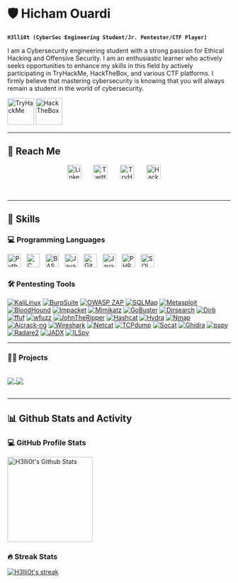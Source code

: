 # 🛡 Hicham Ouardi

**`H3lli0t (CyberSec Engineering Student/Jr. Pentester/CTF Player)`**

I am a Cybersecurity engineering student with a strong passion for Ethical Hacking and Offensive Security. I am an enthusiastic learner who actively seeks opportunities to enhance my skills in this field by actively participating in TryHackMe, HackTheBox, and various CTF platforms. I firmly believe that mastering cybersecurity is knowing that you will always remain a student in the world of cybersecurity.

<img src="https://tryhackme-badges.s3.amazonaws.com/H3lli0t.png" alt="TryHackMe" height="60">  <img src="https://www.hackthebox.eu/badge/image/859520" alt="HackTheBox" height="60">

---

<summary><h2>📌 Reach Me</h2></summary>

<p align="center">
  <a href="https://www.linkedin.com/in/hichamouardi"><img width="32px" alt="LinkedIn" title="LinkedIn" src="https://i.imgur.com/T0B6J8E.png"/></a>
  &#8287;&#8287;&#8287;&#8287;&#8287;
  <a href="https://twitter.com/H3lli0t"><img width="32px" alt="Twitter" title="Twitter" src="https://i.imgur.com/xVqRhjP.png"/></a>
  &#8287;&#8287;&#8287;&#8287;&#8287;
  <a href="https://tryhackme.com/p/H3lli0t"><img width="32px" alt="TryHackMe" title="TryHackMe" src="https://i.imgur.com/zxqF8zk.png"></a>
  &#8287;&#8287;&#8287;&#8287;&#8287;
  <a href="https://app.hackthebox.com/users/859520"><img width="32px" alt="HackTheBox" title="HackTheBox" src="https://i.imgur.com/mXCi3GM.png"/></a>
  &#8287;&#8287;&#8287;&#8287;&#8287;
</p>

<br/>

---

<summary><h2>🧰 Skills </h2></summary>

### 💻 Programming Languages

<img align="left" alt="Python" width="30px" style="padding-right:10px;" src="https://cdn.jsdelivr.net/gh/devicons/devicon/icons/python/python-plain.svg" />
<img align="left" alt="C" width="30px" style="padding-right:10px;" src="https://cdn.jsdelivr.net/gh/devicons/devicon/icons/c/c-line.svg" />
<img align="left" alt="BASH" width="30px" style="padding-right:10px;" src="https://cdn.jsdelivr.net/gh/devicons/devicon/icons/bash/bash-original.svg"/>
<img align="left" alt="Java" width="30px" style="padding-right:10px;" src="https://cdn.jsdelivr.net/gh/devicons/devicon/icons/java/java-original.svg"/>
<img align="left" alt="Git" width="30px" style="padding-right:10px;" src="https://cdn.jsdelivr.net/gh/devicons/devicon/icons/git/git-original.svg" />
<img align="left" alt="JavaScript" width="30px" style="padding-right:10px;" src="https://cdn.jsdelivr.net/gh/devicons/devicon/icons/javascript/javascript-plain.svg" />
<img align="left" alt="PHP" width="30px" style="padding-right:10px;" src="https://cdn.jsdelivr.net/gh/devicons/devicon/icons/php/php-original.svg" />
<img align="left" alt="SQL" width="30px" style="padding-right:10px;" src="https://cdn.jsdelivr.net/gh/devicons/devicon/icons/mysql/mysql-original.svg"/>

<br/>
<br/>

### 🛠️ Pentesting Tools

  <a href=""><img alt="KaliLinux" src="https://img.shields.io/badge/KaliLinux-557C94"></a>
  <a href=""><img alt="BurpSuite" src="https://img.shields.io/badge/BurpSuite-F16521"></a>
  <a href=""><img alt="OWASP ZAP" src="https://img.shields.io/badge/OWASP%20ZAP-F16521"></a>
  <a href=""><img alt="SQLMap" src="https://img.shields.io/badge/SQLMap-F16521"></a>
  <a href=""><img alt="Metasploit" src="https://img.shields.io/badge/Metasploit-A90533"></a>
  <a href=""><img alt="BloodHound" src="https://img.shields.io/badge/BloodHound-A90533"></a>
  <a href=""><img alt="Impacket" src="https://img.shields.io/badge/Impacket-A90533"></a>
  <a href=""><img alt="Mimikatz" src="https://img.shields.io/badge/Mimikatz-A90533"></a>
  <a href=""><img alt="GoBuster" src="https://img.shields.io/badge/GoBuster-0E9648"></a>
  <a href=""><img alt="Dirsearch" src="https://img.shields.io/badge/Dirsearch-0E9648"></a>
  <a href=""><img alt="Dirb" src="https://img.shields.io/badge/Dirb-0E9648"></a>
  <a href=""><img alt="ffuf" src="https://img.shields.io/badge/ffuf-0E9648"></a>
  <a href=""><img alt="wfuzz" src="https://img.shields.io/badge/wfuzz-0E9648"></a>
  <a href=""><img alt="JohnTheRipper" src="https://img.shields.io/badge/JohnTheRipper-AC6199"></a>
  <a href=""><img alt="Hashcat" src="https://img.shields.io/badge/Hashcat-AC6199"></a>
  <a href=""><img alt="Hydra" src="https://img.shields.io/badge/Hydra-AC6199"></a>
  <a href=""><img alt="Nmap" src="https://img.shields.io/badge/Nmap-0082F0"></a>
  <a href=""><img alt="Aicrack-ng" src="https://img.shields.io/badge/Aicrack-ng-0082F0"></a>
  <a href=""><img alt="Wireshark" src="https://img.shields.io/badge/Wireshark-0082F0"></a>
  <a href=""><img alt="Netcat" src="https://img.shields.io/badge/Netcat-0082F0"></a>
  <a href=""><img alt="TCPdump" src="https://img.shields.io/badge/TCPdump-0082F0"></a>
  <a href=""><img alt="Socat" src="https://img.shields.io/badge/Socat-0082F0"></a>
  <a href=""><img alt="Ghidra" src="https://img.shields.io/badge/Ghidra-FEAA2D"></a>
  <a href=""><img alt="pspy" src="https://img.shields.io/badge/pspy-FEAA2D"></a>
  <a href=""><img alt="Radare2" src="https://img.shields.io/badge/Radare2-FEAA2D"></a>
  <a href=""><img alt="JADX" src="https://img.shields.io/badge/JADX-FEAA2D"></a>
  <a href=""><img alt="ILSpy" src="https://img.shields.io/badge/ILSpy-FEAA2D"></a>

---
  
 <summary><h3>👨‍💻 Projects</h3></summary>
 </br>

<a href="https://github.com/H3lli0t/MobileApp-Pentesting-Password-Managers">
  <img align="center" src="https://github-readme-stats.vercel.app/api/pin/?username=H3lli0t&repo=MobileApp-Pentesting-Password-Managers&theme=react&hide_border=true"/>
</a>
<a href="https://github.com/H3lli0t/NIDS">
  <img align="center" src="https://github-readme-stats.vercel.app/api/pin/?username=H3lli0t&repo=NIDS&theme=react&hide_border=true" />
</a>

</br>
</br>

---

  <summary><h2>📊 Github Stats and Activity</h2></summary>

  <h3>💻 GitHub Profile Stats</h3>
    <a href="https://github.com/H3lli0t/github-readme-stats"><img alt="H3lli0t's Github Stats" src="https://denvercoder1-github-readme-stats.vercel.app/api/?username=H3lli0t&show_icons=true&include_all_commits=true&count_private=true&theme=react&hide_border=true&bg_color=1F222E&title_color=40D1F5&icon_color=F0D722" height="192px"/></a>

  <h3>🔥 Streak Stats</h3>
    <a href="https://github.com/H3lli0t/github-readme-streak-stats">
    <img alt="H3lli0t's streak" src="https://streak-stats.demolab.com/?user=H3lli0t&theme=react&hide_border=true"/></a>
    
